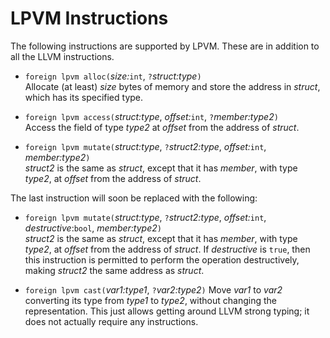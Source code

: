 # LPVM Instructions #

The following instructions are supported by LPVM.  These are in addition to all
the LLVM instructions.

* `foreign lpvm alloc(`*size:*`int`, `?`*struct:type*`)`  
   Allocate (at least) *size* bytes of memory and store the address in
   *struct*, which has its specified type.

* `foreign lpvm access(`*struct:type*, *offset:*`int`, `?`*member:type2*`)`  
   Access the field of type *type2* at *offset* from the address of *struct*.

* `foreign lpvm mutate(`*struct:type*, `?`*struct2:type*, *offset:*`int`,
   *member:type2*`)`  
  *struct2* is the same as *struct*, except that it has *member*, with type
 *type2*, at *offset* from the address of *struct*.

The last instruction will soon be replaced with the following:

* `foreign lpvm mutate(`*struct:type*, `?`*struct2:type*, *offset:*`int`,
   *destructive*:`bool`, *member:type2*`)`  
   *struct2* is the same as *struct*, except that it has *member*, with type
   *type2*, at *offset* from the address of *struct*.
   If *destructive* is `true`, then this instruction is permitted to
   perform the operation destructively, making *struct2* the same address
   as *struct*.

* `foreign lpvm cast(`*var1:type1*, `?`*var2:type2*`)`
  Move *var1* to *var2* converting its type from *type1* to *type2*, without
  changing the representation.  This just allows getting around LLVM strong
  typing; it does not actually require any instructions.
